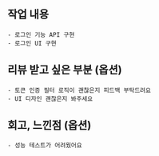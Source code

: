 ## 작업 내용

    - 로그인 기능 API 구현
    - 로그인 UI 구현

## 리뷰 받고 싶은 부분 (옵션)

    - 토큰 인증 필터 로직이 괜찮은지 피드백 부탁드려요
    - UI 디자인 괜찮은지 봐주세요

## 회고, 느낀점 (옵션)

    - 성능 테스트가 어려웠어요
